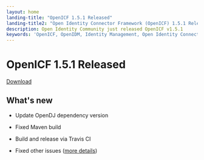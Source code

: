 ```yaml
---
layout: home
landing-title: "OpenICF 1.5.1 Released"
landing-title2: "Open Identity Connector Framework (OpenICF) 1.5.1 Released"
description: Open Identity Community just released OpenICF v1.5.1
keywords: 'OpenICF, OpenIDM, Identity Management, Open Identity Connector Framework, Open Identity Platform'
---
```

# OpenICF 1.5.1 Released
[Download](https://github.com/OpenIdentityPlatform/OpenICF/releases/tag/1.5.1)
## What's new
* Update OpenDJ dependency version
* Fixed Maven build
* Build and release via Travis CI

* Fixed other issues ([more details](https://github.com/OpenIdentityPlatform/OpenICF/compare/c5bc76da245971021067a7766d3676f2c813a778...3d462bd84555a13a35d4eebedb602a386601572c))
